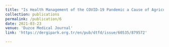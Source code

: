 ```yaml
---
title: "Is Health Management of the COVID-19 Pandemic a Cause of Agricultural Commodity Prices? New Evidences From Bootstrap Fourier Causality Test"
collection: publications
permalink: /publication/6
date: 2021-03-23
venue: 'Duzce Medical Journal'
link: 'https://dergipark.org.tr/en/pub/dtfd/issue/60535/879572'

---
```

